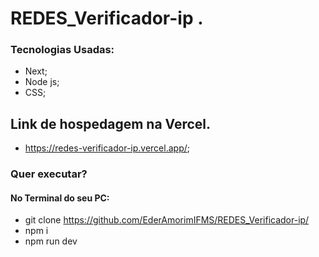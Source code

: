 # REDES_Verificador-ip .
### Tecnologias Usadas:
- Next;
- Node js;
- CSS;

## Link de hospedagem na Vercel.
- https://redes-verificador-ip.vercel.app/;

### Quer executar?
#### No Terminal do seu PC:
- git clone https://github.com/EderAmorimIFMS/REDES_Verificador-ip/
- npm i 
- npm run dev
